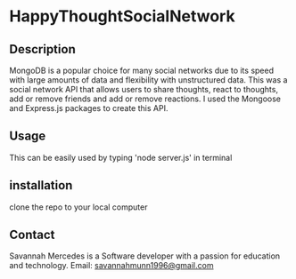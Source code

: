 # HappyThoughtSocialNetwork


## Description
MongoDB is a popular choice for many social networks due to its speed with large amounts of data and flexibility with unstructured data. This was a social network API that allows users to share thoughts, react to thoughts, add or remove friends and add or remove reactions. I used the Mongoose and Express.js packages to create this API. 

## Usage
This can be easily used by typing 'node server.js' in terminal

## installation
clone the repo to your local computer

## Contact
Savannah Mercedes is a Software developer with a passion for education and technology. Email: savannahmunn1996@gmail.com